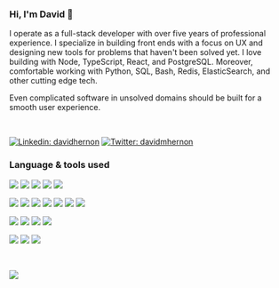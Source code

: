 ### Hi, I'm David 👋

<!-- Bio -->
I operate as a full-stack developer with over five years of professional experience. I specialize in building front ends with a focus on UX and designing new tools for problems that haven't been solved yet. I love building with Node, TypeScript, React, and PostgreSQL. Moreover, comfortable working with Python, SQL, Bash, Redis, ElasticSearch, and other cutting edge tech.

Even complicated software in unsolved domains should be built for a smooth user experience.

<br>

<!-- Social links -->
[![Linkedin: davidhernon](https://img.shields.io/badge/-davidhernon-blue?style=for-the-badge&logo=Linkedin&logoColor=white&link=https://www.linkedin.com/in/davidhernon/)](https://www.linkedin.com/in/davidhernon/)
[![Twitter: davidmhernon](https://img.shields.io/twitter/follow/davidmhernon?style=for-the-badge&logo=twitter)](https://twitter.com/davidmhernon) 


### Language & tools used

<!-- Language -->
![](https://img.shields.io/badge/-JavaScript-565555?style=flat-square&logo=javascript)
![](https://img.shields.io/badge/-TypeScript-565555?style=flat-square&logo=typescript)
![](https://img.shields.io/badge/-Java-565555?style=flat-square&logo=Java)
![](https://img.shields.io/badge/-Python-565555?style=flat-square&logo=python)
![](https://img.shields.io/badge/-Bash-565555?style=flat-square&logo=GNU%20Bash)

<!-- Frameworks & Libraries -->
![](http://img.shields.io/badge/-MapBox-565555?style=flat-square&logo=Mapbox)
![](http://img.shields.io/badge/-GraphQL-565555?style=flat-square&logo=Graphql)
![](https://img.shields.io/badge/-React-565555?style=flat-square&logo=React)
![](https://img.shields.io/badge/-React_Native-565555?style=flat-square)
![](https://img.shields.io/badge/-NodeJS-565555?style=flat-square&logo=node.js)
![](https://img.shields.io/badge/-Socket.IO-565555?style=flat-square&logo=Socket.io)
![](https://img.shields.io/badge/-ExpressJS-565555?style=flat-square)

<!-- Database -->
![](https://img.shields.io/badge/-postgreSQL-565555?style=flat-square&logo=postgresql)
![](https://img.shields.io/badge/-MongoDB-565555?style=flat-square&logo=MongoDB)
![](https://img.shields.io/badge/-MySQL-565555?style=flat-square&logo=MySQL)
![](https://img.shields.io/badge/-Redis-565555?style=flat-square&logo=Redis)

<!-- Tools & Platforms -->
![](https://img.shields.io/badge/-Docker-565555?style=flat-square&logo=Docker)
![](https://img.shields.io/badge/-Kubernetes-565555?style=flat-square&logo=Kubernetes)
![](https://img.shields.io/badge/-Amazon%20AWS-565555?style=flat-square&logo=Amazon%20AWS)


<br>

<!-- Dynamic content -->
![](https://github-readme-stats.vercel.app/api/top-langs/?username=davidhernon&layout=compact&hide_border=true)


<!--
**davidhernon/davidhernon** is a ✨ _special_ ✨ repository because its `README.md` (this file) appears on your GitHub profile.

Here are some ideas to get you started:

- 🔭 I’m currently working on ...
- 🌱 I’m currently learning ...
- 👯 I’m looking to collaborate on ...
- 🤔 I’m looking for help with ...
- 💬 Ask me about ...
- 📫 How to reach me: ...
- 😄 Pronouns: ...
- ⚡ Fun fact: ...
-->
